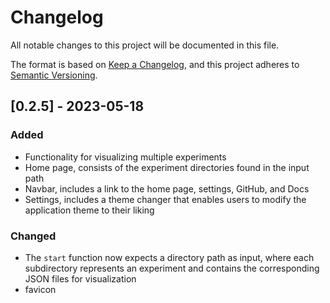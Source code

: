# Changelog

All notable changes to this project will be documented in this file.

The format is based on [Keep a Changelog](https://keepachangelog.com/en/1.1.0/),
and this project adheres to [Semantic Versioning](https://semver.org/spec/v2.0.0.html).

## \[0.2.5\] - 2023-05-18

### Added

- Functionality for visualizing multiple experiments
- Home page, consists of the experiment directories found in the input path
- Navbar, includes a link to the home page, settings, GitHub, and Docs
- Settings, includes a theme changer that enables users to modify the application theme to their liking

### Changed

- The `start` function now expects a directory path as input, where each subdirectory represents an experiment and contains the corresponding JSON files for visualization
- favicon

